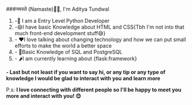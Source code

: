 ###नमस्ते (Namaste)🙏🏻, I'm Aditya Tundwal 

<!--
**Adi7290/Adi7290** is a ✨ _special_ ✨ repository because its `README.md` (this file) appears on your GitHub profile.
-->

<ol>
  <li>-🐍 I am a Entry Level Python Developer</li>
  <li>-😄I have basic Knowledge about HTML and CSS{Tbh I'm not into that much front-end development stuff😅}</li>
  <li>- ❤I love talking about changing technology and how we can put small efforts to make the world a better space</li>
  <li>- 🐬Basic Knowledge of SQL and PostgreSQL</li>
  <li>- 🌶I am currently learning about {flask:framework}</li>
</ol>
<p><b>- Last but not least if you want to say hi, or any tip or any type of knowledge I would be glad to interact with you and learn more</b></p>





P.s: **I love connecting with different people so  I'll be happy to meet you more and interact with you! 😊**

